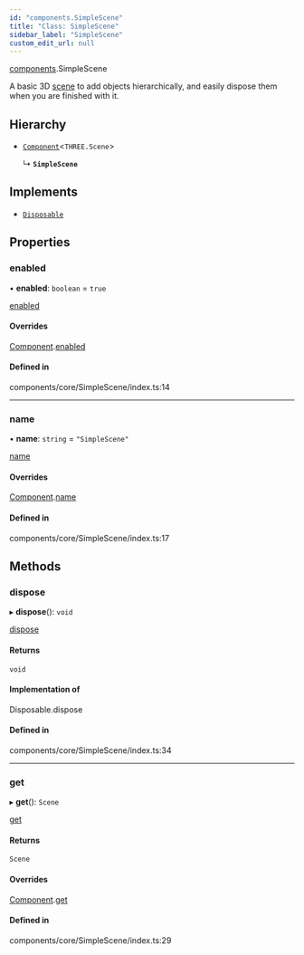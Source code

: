 ```yaml
---
id: "components.SimpleScene"
title: "Class: SimpleScene"
sidebar_label: "SimpleScene"
custom_edit_url: null
---
```


[components](../modules/components.md).SimpleScene

A basic 3D [scene](https://threejs.org/docs/#api/en/scenes/Scene) to add
objects hierarchically, and easily dispose them when you are finished with it.

## Hierarchy

- [`Component`](components.Component.md)<`THREE.Scene`\>

  ↳ **`SimpleScene`**

## Implements

- [`Disposable`](../interfaces/components.Disposable.md)

## Properties

### enabled

• **enabled**: `boolean` = `true`

[enabled](components.Component.md#enabled)

#### Overrides

[Component](components.Component.md).[enabled](components.Component.md#enabled)

#### Defined in

components/core/SimpleScene/index.ts:14

___

### name

• **name**: `string` = `"SimpleScene"`

[name](components.Component.md#name)

#### Overrides

[Component](components.Component.md).[name](components.Component.md#name)

#### Defined in

components/core/SimpleScene/index.ts:17

## Methods

### dispose

▸ **dispose**(): `void`

[dispose](../interfaces/components.Disposable.md#dispose)

#### Returns

`void`

#### Implementation of

Disposable.dispose

#### Defined in

components/core/SimpleScene/index.ts:34

___

### get

▸ **get**(): `Scene`

[get](components.Component.md#get)

#### Returns

`Scene`

#### Overrides

[Component](components.Component.md).[get](components.Component.md#get)

#### Defined in

components/core/SimpleScene/index.ts:29
